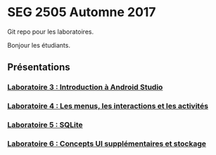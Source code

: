 # SEG 2505 Automne 2017

Git repo pour les laboratoires.


Bonjour les étudiants.

## Présentations

### [Laboratoire 3 : Introduction à Android Studio](https://gitpitch.com/cedric-c/seg2505_2017/laboratoire3)

### [Laboratoire 4 : Les menus, les interactions et les activités](https://gitpitch.com/cedric-c/seg2505_2017/laboratoire4)

### [Laboratoire 5 : SQLite](https://gitpitch.com/cedric-c/seg2505_2017/laboratoire5)

### [Laboratoire 6 : Concepts UI supplémentaires et stockage](https://gitpitch.com/cedric-c/seg2505_2017/laboratoire6)

